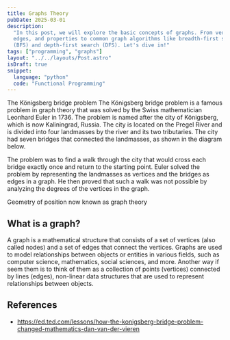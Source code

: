 ```yaml
---
title: Graphs Theory
pubDate: 2025-03-01
description:
  "In this post, we will explore the basic concepts of graphs. From vertices,
  edges, and properties to common graph algorithms like breadth-first search
  (BFS) and depth-first search (DFS). Let's dive in!"
tags: ["programming", "graphs"]
layout: "../../layouts/Post.astro"
isDraft: true
snippet:
  language: "python"
  code: "Functional Programming"
---
```


The Königsberg bridge problem
The Königsberg bridge problem is a famous problem in graph theory that was solved by the Swiss mathematician Leonhard Euler in 1736. The problem is named after the city of Königsberg, which is now Kaliningrad, Russia. The city is located on the Pregel River and is divided into four landmasses by the river and its two tributaries. The city had seven bridges that connected the landmasses, as shown in the diagram below.

The problem was to find a walk through the city that would cross each bridge exactly once and return to the starting point. Euler solved the problem by representing the landmasses as vertices and the bridges as edges in a graph. He then proved that such a walk was not possible by analyzing the degrees of the vertices in the graph.

Geometry of position now known as graph theory

## What is a graph?

A graph is a mathematical structure that consists of a set of vertices (also called nodes) and a set of edges that connect the vertices. Graphs are used to model relationships between objects or entities in various fields, such as computer science, mathematics, social sciences, and more. Another way if seem them is to think of them as a collection of points (vertices) connected by lines (edges), non-linear data structures that are used to represent relationships between objects.

## References

- https://ed.ted.com/lessons/how-the-konigsberg-bridge-problem-changed-mathematics-dan-van-der-vieren
